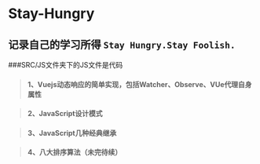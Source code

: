 # Stay-Hungry
## 记录自己的学习所得 `Stay Hungry.Stay Foolish.`

###SRC/JS文件夹下的JS文件是代码

> #### 1、Vuejs动态响应的简单实现，包括Watcher、Observe、VUe代理自身属性


> #### 2、JavaScript设计模式


> #### 3、JavaScript几种经典继承


> #### 4、八大排序算法（未完待续）
